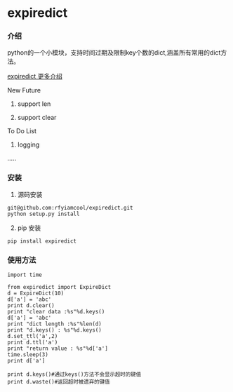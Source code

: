 # expiredict

### 介绍

python的一个小模块，支持时间过期及限制key个数的dict,涵盖所有常用的dict方法。

[expiredict 更多介绍](http://xiaorui.cc  "xiaorui.cc")

New Future

1. support len

2. support clear

To Do List

1. logging

.....

### 安装
1. 源码安装

```
git@github.com:rfyiamcool/expiredict.git
python setup.py install
```
2. pip 安装

```
pip install expiredict
```

### 使用方法

```
import time 

from expiredict import ExpireDict
d = ExpireDict(10)
d['a'] = 'abc'
print d.clear()
print "clear data :%s"%d.keys()
d['a'] = 'abc'
print "dict length :%s"%len(d)
print "d.keys() : %s"%d.keys()
d.set_ttl('a',2)
print d.ttl('a')
print "return value : %s"%d['a']
time.sleep(3)
print d['a']

print d.keys()#通过keys()方法不会显示超时的键值
print d.waste()#返回超时被遗弃的键值
```
